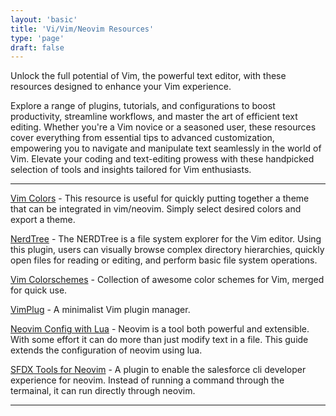 ```yaml
---
layout: 'basic'
title: 'Vi/Vim/Neovim Resources'
type: 'page'
draft: false
---
```

Unlock the full potential of Vim, the powerful text editor, with these resources designed to enhance your Vim experience. 

Explore a range of plugins, tutorials, and configurations to boost productivity, streamline workflows, and master the art of efficient text editing. Whether you're a Vim novice or a seasoned user, these resources cover everything from essential tips to advanced customization, empowering you to navigate and manipulate text seamlessly in the world of Vim. Elevate your coding and text-editing prowess with these handpicked selection of tools and insights tailored for Vim enthusiasts.

------

[Vim Colors](https://vimcolors.org/ "Vim Colors") - This resource is useful for quickly putting together a theme that can be integrated in vim/neovim. Simply select desired colors and export a theme.

[NerdTree](https://github.com/preservim/nerdtree "NerdTree") - The NERDTree is a file system explorer for the Vim editor. Using this plugin, users can visually browse complex directory hierarchies, quickly open files for reading or editing, and perform basic file system operations.

[Vim Colorschemes](https://github.com/rafi/awesome-vim-colorschemes "Vim Colorschemes") - Collection of awesome color schemes for Vim, merged for quick use.

[VimPlug](https://github.com/junegunn/vim-plug "VimPlug") - A minimalist Vim plugin manager.

[Neovim Config with Lua](https://vonheikemen.github.io/devlog/tools/configuring-neovim-using-lua/ "Neovim Config with Lua") - Neovim is a tool both powerful and extensible. With some effort it can do more than just modify text in a file. This guide extends the configuration of neovim using lua. 

[SFDX Tools for Neovim](https://github.com/LeviticusNelson/sfdx.nvim "SFDX Tools for Neovim") - A plugin to enable the salesforce cli developer experience for neovim. Instead of running a command through the termainal, it can run directly through neovim.

------
